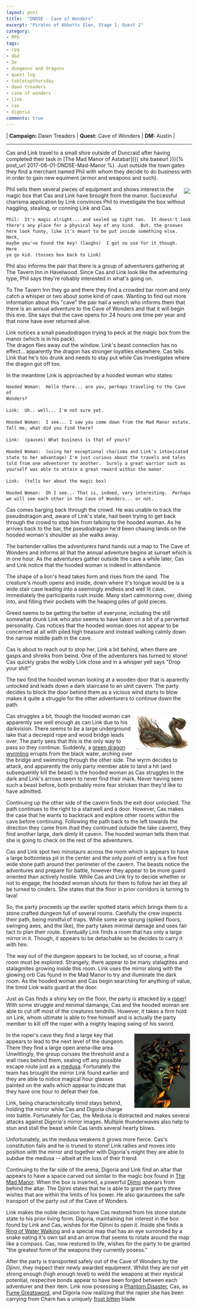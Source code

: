 ```yaml
---
layout: post
title:  "DND5E - Cave of Wonders"
excerpt: "Pirates of Abbotts Glen, Stage 1, Quest 2"
category:
- RPG
tags:
- rpg
- d&d
- 5e
- dungeons and dragons
- quest log
- tabletopthursday
- dawn treaders
- cave of wonders
- link
- cas
- digoria
comments: true
---
```


| **Campaign:**  Dawn Treaders | **Quest:**  Cave of Wonders | **DM:**  Austin |

---

Cas and Link travel to a small shire outside of Duncraid after having completed their 
task in [The Mad Manor of Astabar]({{ site.baseurl }}){% post_url 
2017-06-01-DND5E-Mad-Manor %}. Just outside the town gates they find a merchant named Phil with whom they decide to do business with in order to gain new equiment (armor and weapons and such). 

<a href="http://vignette2.wikia.nocookie.net/disney/images/5/5b/Filoctetes.png/revision/latest?cb=20140801195751&path-prefix=es"><img src="http://vignette2.wikia.nocookie.net/disney/images/5/5b/Filoctetes.png/revision/latest?cb=20140801195751&path-prefix=es" style="max-width: 20%; height: auto; float: right; margin: 5px"></a>

Phil sells them several pieces of equipment and shows interest in the magic box that Cas and Link have brought from the manor.  Successful charisma 
application by Link convinces Phil to investigate the box without haggling, stealing, or conning Link and Cas.

~~~
Phil:  It's magic alright... and sealed up tight too.  It doesn't look 
there's any place for a physical key of any kind.  But, the grooves 
here look funny, like it's meant to be put inside something else.  Heck, 
maybe you've found the key! (laughs)  I got no use for it though.  Here 
ya go kid. (tosses box back to Link)

~~~

Phil also informs the pair that there is a group of adventurers gathering at 
The Tavern Inn in Havelwood.  Since Cas and Link look like the adventuring type, 
Phil says they're robably interested in what's going on.

To The Tavern Inn they go and there they find a crowded bar room and only catch 
a whisper or two about some kind of cave.  Wanting to find out more information 
about this "cave" the pair hail a wench who informs them that there is an 
annual adventure to the Cave of Wonders and that it will begin this eve. She says 
that the cave opens for 24 hours one time per year and that none have ever returned 
alive.

Link notices a small pseudodragon trying to peck at the magic box from the manor (which is in his pack).  
The dragon flies away out the window.  Link's beast connection has no effect... apparently the dragon has 
stronger loyalties elsewhere.  Cas tells Link that he's too drunk and needs to stay put while Cas investigates where 
the dragon got off too.  

In the meantime Link is approached by a hooded woman who states:

~~~
Hooded Woman:  Hello there... are you, perhaps traveling to the Cave of 
Wonders?

Link:  Uh.. well... I'm not sure yet.

Hooded Woman:  I see... I saw you come down from the Mad Manor estate.  
Tell me, what did you find there?

Link:  (pauses) What business is that of yours?

Hooded Woman:  (using her exceptional charisma and Link's intoxicated 
state to her advantage) I'm just curious about the travels and tales 
told from one adventurer to another.  Surely a great warrior such as 
yourself was able to attain a great reward within the manor.

Link:  (tells her about the magic box)

Hooded Woman:  Oh I see... That is, indeed, very interesting.  Perhaps 
we will see each other in the Cave of Wonders... or not.
~~~

Cas comes barging back through the crowd.  He was unable to track the pseudodragon and, 
aware of Link's state, had been trying to get back through the crowd to stop him from 
talking to the hooded woman.  As he arrives back to the bar, the pseudodragon he'd been 
chasing lands on the hooded woman's shoulder as she walks away.

The bartender rallies the adventurers hand hands out a map to The Cave of Wonders and 
informs all that the annual adventure begins at sunset which is in one hour.  As the 
adventurers gather outside the cave a while later, Cas and Link notice that the hooded 
woman is indeed in attendance.

The shape of a lion's head takes form and rises from the sand.  The creature's mouth 
opens and inside, down where it's tongue would be is a wide stair case leading into 
a seemingly endless and well lit cave.  Immediately the participants rush inside.    Many start calmmoring over, diving into, and filling their pockets with the heaping 
piles of gold pieces.

Greed seems to be getting the better of everyone, including the still somewhat drunk 
Link who also seems to have taken on a bit of a perverted personality.  Cas notices 
that the hooded woman does not appear to be concerned at all with piled high treasure 
and instead walking calmly down the narrow middle path in the cave.

Cas is about to reach out to stop her, Link a bit behind, when there are gasps and 
shreiks from beind.  One of the adventurers has turned to stone!  Cas quickly grabs 
the wobly Link close and in a whisper yell says "Drop your shit!"

The two find the hooded woman looking at a wooden door that is aparently  unlocked 
and leads down a dark staircase to an ulnit cavern.  The party decides to block the 
door behind them as a vicious wind starts to blow makes it quite a struggle for the 
other adventurers to continue down the path.

<a href="https://4.bp.blogspot.com/-607F_6X69zI/UW42Uwpwr8I/AAAAAAAACtk/y2wwcoHjBMM/s1600/wyrm2.jpg"><img src="/images/extra/wyrm.jpg" style="max-width: 30%; height: auto; float: right; margin: 5px"></a>

Cas struggles a bit, though the hooded woman can apparently see well enough as can 
Link due to his darkvision.  There seems to be a large underground lake that a decrepid 
rope and wood bridge leads over.  The party sees that this is the only way to pass so 
they continue.  Suddenly, a [green dragon wyrmling](https://chisaipete.github.io/bestiary/creatures/green-dragon-wyrmling) errupts from the black water, arching 
over the bridge and swimming through the other side.  The wyrm decides to attack, and 
apparently the only party member able to land a hit (and subsequently kill the beast) 
is the hooded woman as Cas struggles in the dark and Link's arrows seem to never find 
their mark.  Never having seen such a beast before, both probably more fear stricken 
than they'd like to have admitted.

Continuing up the other side of the cavern finds the exit door unlocked.  The path 
continues to the right to a stairwell and a door.  However, Cas makes the case that 
he wants to backtrack and explore other rooms within the cave before continuing.  Following 
the path back to the left towards the direction they came from (had they continued outside 
the lake cavern), they find another large, dark dimly lit cavern.  The hooded woman tells 
them that she is going to check on the rest of the adventurers.

Cas and Link spot two minotaurs across the room which is appears to have a large bottomless 
pit in the center and the only point of entry is a five foot wide stone path around ther 
perimeter of the cavern.  The beasts notice the adventures and prepare for battle, however 
they appear to be more guard oriented than actively hostile.  While Cas and Link try to 
decide whether or not to engage, the hooded woman shouts for them to follow her let they 
all be turned to cinders.  She states that the floor in prior corridors is turning to lava!

So, the party proceeds up the eariler spotted staris which brings them to a stone crafted 
dungeon full of several rooms.  Carefully the crew inspects their path, being mindful of 
traps.  While some are sprung (spiked floors, swinging axes, and the like), the party takes 
minimal damage and uses fair tact to plan their route.  Eventually Link finds a room that 
has only a large mirror in it.  Though, it appears to be detachable so he decides to carry 
it with him.

The way out of the dungeon appears to be locked, so of course, a final room must be 
explored.  Strangely, there appear to be many stalagtites and stalagmites growing inside 
this room.  Link uses the mirror along with the glowing orb Cas found in the Mad Manor 
to try and illuminate the dark room.  As the hooded woman and Cas begin searching for 
anything of value, the timid Link waits guard at the door.

Just as Cas finds a shiny key on the floor, the party is attacked by a [roper](https://chisaipete.github.io/bestiary/creatures/roper)!
With some struggle and minimal damange, Cas and the hooded woman are able to cut off 
most of the creatures tendrills.  However, it takes a firm hold on Link, whom ultimate is 
able to free himself and is actually the party member to kill off the roper with a mighty 
leaping swing of his sword.

<a href="https://k60.kn3.net/taringa/C/E/3/5/1/D/YnnurB/C56.jpg"><img src="/images/extra/medusa.jpg" style="max-width: 30%; height: auto; float: right; margin: 5px"></a>

In the roper's cave they find a large key that appears to lead to the next level of the dungeon.  There they find a large open arena-like area.  Unwittingly, the group corsses the threshold and a wall rises behind them, sealing off any possible escape route just as a [medusa](https://chisaipete.github.io/bestiary/creatures/medusa).  Fortunately the team has brought the mirror Link found earlier and they are able to notice magical hour glasses painted on the walls which appear to indcate that they have one hour to defeat their foe.

Link, being charactersitcally timid stays behind, holding the mirror while Cas and Digoria charge into battle.  Fortunately for Cas, the Medusa is distracted and makes several attacks against Digoria's mirror images.  Multiple thunderwaves also help to stun and stall the beast while Cas lands several hearty blows.

Unfortunately, as the medusa weakens it grows more fierce.  Cas's constitution fails and he is truned to stone!  Link rallies and moves into position with the mirror and together with Digoria's might they are able to subdue the medusa -- albeit at the loss of their friend.

Continuing to the far side of the arena, Digoria and Link find an altar that appears to have a space carved out similar to the magic box found in [The Mad Manor]().  When the box is inserted, a powerful [Djinni](https://chisaipete.github.io/bestiary/creatures/djinni) appears from behind the altar.  The Djinni states that he is able to grant the party three wishes that are within the limits of his power.  He also garauntees the safe transport of the party out of the Cave of Wonders.

Link makes the noble decision to have Cas restored from his stone statute state to his prior living form.  Digoria, maintaining her interest in the box found by Link and Cas, wishes for the Djinni to open it.  Inside she finds a [Ring of Water Walking](https://roll20.net/compendium/dnd5e/Ring%20of%20Water%20Walking#content) and a special map that has an eye surronded by a snake eating it's own tail and an arrow that seems to rotate around the map like a compass.  Cas, now restored to life, wishes for the party to be granted "the greatest form of the weapons they currently posess."

After the party is transported safely out of the Cave of Wonders by the Djinni, they inspect their newly awarded equipment.  Whilst they are not yet strong enough (high enough level) to weild the weapons at their mystical potential, respecitve bonds appear to have been forged between each adventurer and their item.  Link now posessing a [Phantom Disaster](https://www.dandwiki.com/wiki/Phantom_Disaster_(5e_Equipment)), Cas, as [Fume Greatsword](https://www.dandwiki.com/wiki/Fume_Greatsword_(5e_Equipment)), and Digoria now realizing that the rapier she has been carrying from Charn has a uniquely [frost bitten](https://www.dandwiki.com/wiki/Frost%27s_Bite_(5e_Equipment)) blade.

<!-- 900 xp total for act -->
